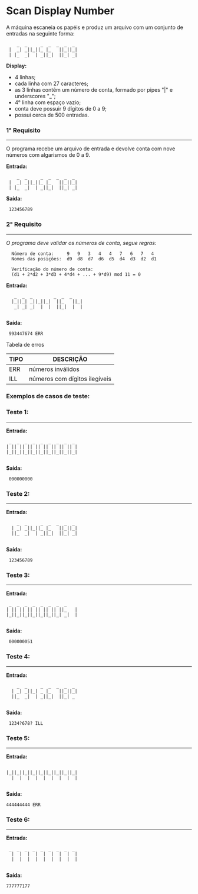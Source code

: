 # Scan Display Number

A máquina escaneia os papéis e produz um arquivo com um conjunto de entradas na seguinte forma:

```
    _  _     _  _  _  _  _
 |  _| _||_||_ |_   ||_||_|
 | |_  _|  | _||_|  ||_| _|

```

**Display:**
* 4 linhas;
* cada linha com 27 caracteres;
* as 3 linhas contêm um número de conta, formado por pipes "|" e underscores "_";
* 4° linha com espaço vazio;
* conta deve possuir 9 dígitos de 0 a 9;
* possui cerca de 500 entradas.



### 1° Requisito
- --
O programa recebe um arquivo de entrada e devolve conta com nove números com algarismos de 0 a 9.

**Entrada:**
```
    _  _     _  _  _  _  _
 |  _| _||_||_ |_   ||_||_|
 | |_  _|  | _||_|  ||_| _|

```
**Saída:**
```
 123456789
```

### 2° Requisito
- --
_O programa deve validar os números de conta, segue regras:_

``` 
  Número de conta:     9   9   3   4   4   7   6   7   4  
  Nomes das posições:  d9  d8  d7  d6  d5  d4  d3  d2  d1
  
  Verificação do número de conta:
  (d1 + 2*d2 + 3*d3 + 4*d4 + ... + 9*d9) mod 11 = 0
```  


**Entrada:**
```
   _  _  _        _  _  _    
  |_||_| _||_||_|  ||_   ||_|
   _| _| _|  |  |  ||_|  |  |
                             
```
**Saída:**
```
 993447674 ERR
```


Tabela de erros

 | TIPO | DESCRIÇÃO|
 |------|-------------------|
 | ERR | números inválidos |
 | ILL  |números com dígitos ilegíveis|
### Exemplos de casos de teste:


### Teste 1:
- --
**Entrada:**
```
 _  _  _  _  _  _  _  _  _ 
| || || || || || || || || |
|_||_||_||_||_||_||_||_||_|
                             
```
**Saída:**

```
 000000000
```


### Teste 2:
- --
**Entrada:**
```
    _  _     _  _  _  _  _
  | _| _||_||_ |_   ||_||_|
  ||_  _|  | _||_|  ||_| _|
                             
```
**Saída:**
```
 123456789
```

### Teste 3:
- --
**Entrada:**
```
 _  _  _  _  _  _  _  _    
| || || || || || || ||_   |
|_||_||_||_||_||_||_| _|  |
                             
```
**Saída:**
```
 000000051
```

### Teste 4:
- --
**Entrada:**
```
    _  _     _  _  _  _  _ 
  | _| _||_| _ |_   ||_||_|
  ||_  _|  | _||_|  ||_| _ 
                             
```
**Saída:**
```
 1234?678? ILL
```

### Teste 5:
- --
**Entrada:**
```
                    
|_||_||_||_||_||_||_||_||_|
  |  |  |  |  |  |  |  |  |
                          
```
**Saída:**
```
444444444 ERR
```

### Teste 6:
- --
**Entrada:**
```
 _  _  _  _  _  _  _  _  _ 
  |  |  |  |  |  |  |  |  |
  |  |  |  |  |  |  |  |  |
                          
```
**Saída:**
```
777777177 
```
